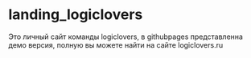 # landing_logiclovers
Это личный сайт команды logiclovers, в githubpages представленна демо версия, полную вы можете найти на сайте logiclovers.ru

